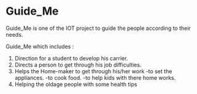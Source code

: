 # Guide_Me
Guide_Me is one of the IOT project to guide the people according to their needs.

Guide_Me which includes :
  1. Direction for a student to develop his carrier.
  2. Directs a person to get through his job difficulties.
  3. Helps the Home-maker to get through his/her work 
      -to set the appliances.
      -to cook food.
      -to help kids with there home works.
  4. Helping the oldage people with some health tips
  
  
